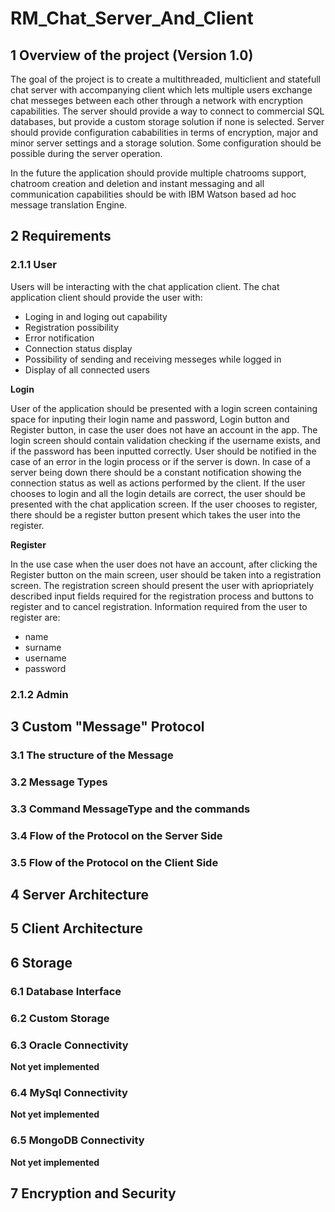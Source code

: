 # RM_Chat_Server_And_Client
## 1 Overview of the project (Version 1.0)
The goal of the project is to create a multithreaded, multiclient and statefull chat server with accompanying client which lets multiple users exchange chat messeges between each other through a network with encryption capabilities. The server should provide a way to connect to commercial SQL databases, but provide a custom storage solution if none is selected.  Server should provide configuration cababilities in terms of encryption, major and minor server settings and a storage solution. Some configuration should be possible during the server operation.

In the future the application should provide multiple chatrooms support, chatroom creation and deletion and instant messaging and all communication capabilities should be with IBM Watson based ad hoc message translation Engine.
## 2 Requirements
### 2.1.1 User
Users will be interacting with the chat application client. The chat application client should provide the user with:
* Loging in and loging out capability
* Registration possibility
* Error notification
* Connection status display
* Possibility of sending and receiving messeges while logged in
* Display of all connected users

**Login**

User of the application should be presented with a login screen containing space for inputing their login name and password, Login button and Register button, in case the user does not have an account in the app. The login screen should contain validation checking if the username exists, and if the password has been inputted correctly. User should be notified in the case of an error in the login process or if the server is down. In case of a server being down there should be a constant notification showing the connection status as well as actions performed by the client. If the user chooses to login and all the login details are correct, the user should be presented with the chat application screen. If the user chooses to register, there should be a register button present which takes the user into the register.

**Register**

In the use case when the user does not have an account, after clicking the Register button on the main screen, user should be taken into a registration screen. The registration screen should present the user with apriopriately described input fields required for the registration process and buttons to register and to cancel registration. Information required from the user to register are:
* name
* surname
* username
* password



### 2.1.2 Admin
## 3 Custom "Message" Protocol
### 3.1 The structure of the Message
### 3.2 Message Types
### 3.3 Command MessageType and the commands
### 3.4 Flow of the Protocol on the Server Side
### 3.5 Flow of the Protocol on the Client Side
## 4 Server Architecture
## 5 Client Architecture
## 6 Storage
### 6.1 Database Interface
### 6.2 Custom Storage
### 6.3 Oracle Connectivity
**Not yet implemented**
### 6.4 MySql Connectivity
**Not yet implemented**
### 6.5 MongoDB Connectivity
**Not yet implemented**
## 7 Encryption and Security

